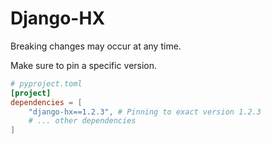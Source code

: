 # Django-HX

Breaking changes may occur at any time.

Make sure to pin a specific version.

 ```toml
 # pyproject.toml
 [project]
 dependencies = [
     "django-hx==1.2.3", # Pinning to exact version 1.2.3
     # ... other dependencies
 ]
 ```
